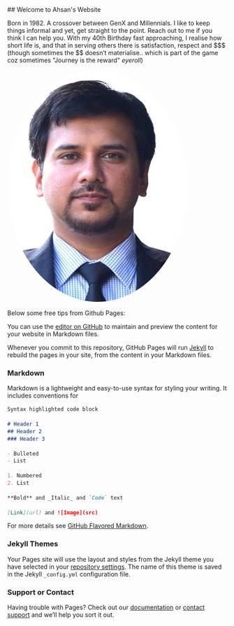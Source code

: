<head>
<style>
img {
  border-radius: 50%;
}
</style>
</head>
## Welcome to Ahsan's Website

Born in 1982. A crossover between GenX and Millennials. I like to keep things informal and yet, get straight to the point. Reach out to me if you think I can help you. With my 40th Birthday fast approaching, I realise how short life is, and that in serving others there is satisfaction, respect and &#36;&#36;&#36; (though sometimes the &#36;&#36; doesn’t materialise.. which is part of the game coz sometimes "Journey is the reward" *eyeroll*)

<img src="Ahsan-Photo-New.jpg" alt="Avatar" />
  
Below some free tips from Github Pages:

You can use the [editor on GitHub](https://github.com/ahsanmohiuddin2021/ahsanmohiuddin.com/edit/gh-pages/index.md) to maintain and preview the content for your website in Markdown files.

Whenever you commit to this repository, GitHub Pages will run [Jekyll](https://jekyllrb.com/) to rebuild the pages in your site, from the content in your Markdown files.

### Markdown

Markdown is a lightweight and easy-to-use syntax for styling your writing. It includes conventions for

```markdown
Syntax highlighted code block

# Header 1
## Header 2
### Header 3

- Bulleted
- List

1. Numbered
2. List

**Bold** and _Italic_ and `Code` text

[Link](url) and ![Image](src)
```

For more details see [GitHub Flavored Markdown](https://guides.github.com/features/mastering-markdown/).

### Jekyll Themes

Your Pages site will use the layout and styles from the Jekyll theme you have selected in your [repository settings](https://github.com/ahsanmohiuddin2021/ahsanmohiuddin.com/settings). The name of this theme is saved in the Jekyll `_config.yml` configuration file.

### Support or Contact

Having trouble with Pages? Check out our [documentation](https://docs.github.com/categories/github-pages-basics/) or [contact support](https://support.github.com/contact) and we’ll help you sort it out.
